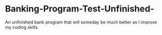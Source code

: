 # Banking-Program-Test-Unfinished-
An unfinished bank program that will someday be much better as I improve my coding skills.
